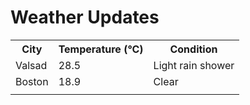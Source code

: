 # Weather Updates

<!-- WEATHER-UPDATE-START -->
<table><tr><th>City</th><th>Temperature (°C)</th><th>Condition</th></tr><tr><td>Valsad</td><td>28.5</td><td>Light rain shower</td></tr><tr><td>Boston</td><td>18.9</td><td>Clear</td></tr><tr><td></td><td></td><td></td></tr></table>
<!-- WEATHER-UPDATE-END -->
